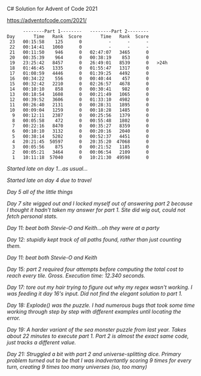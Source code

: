 C# Solution for Advent of Code 2021

https://adventofcode.com/2021/

```
      --------Part 1--------   --------Part 2--------
Day       Time   Rank  Score       Time   Rank  Score
 23   00:15:58    125      0          -      -      -
 22   00:14:41   1060      0          -      -      -
 21   00:11:50    946      0   02:47:07   3465      0
 20   00:35:39    964      0   00:38:19    853      0
 19   23:25:42   8457      0   26:49:01   8539      0	>24h
 18   01:46:45   1335      0   01:55:47   1317      0
 17   01:08:59   4446      0   01:39:25   4492      0
 16   00:34:22    556      0   00:40:44    457      0
 15   00:32:42   2210      0   02:26:57   4678      0
 14   00:10:10    858      0   00:30:41    982      0
 13   00:18:54   1608      0   00:21:49   1065      0
 12   00:39:52   3606      0   01:33:10   4982      0
 11   00:26:40   2131      0   00:28:31   1895      0
 10   00:09:04   1259      0   00:18:28   1485      0
  9   00:12:11   2387      0   00:25:56   1379      0
  8   00:05:58    472      0   00:55:48   1802      0
  7   00:22:16   8470      0   00:35:27   8359      0
  6   00:10:10   3132      0   00:20:16   2040      0
  5   00:38:14   5202      0   00:52:37   4451      0
  4   20:21:45  50597      0   20:35:20  47068      0
  3   00:05:56    875      0   00:21:52   1185      0
  2   00:05:21   3464      0   00:06:54   2109      0
  1   10:11:18  57040      0   10:21:30  49598      0
```

*Started late on day 1...as usual...*

*Started late on day 4 due to travel*

*Day 5 all of the little things*

*Day 7 site wigged out and I locked myself out of answering part 2 because I thought it hadn't taken my answer for part 1.*
*Site did wig out, could not fetch personal stats.*

*Day 11: beat both Stevie-O and Keith...oh they were at a party*

*Day 12: stupidly kept track of all paths found, rather than just counting them.*

*Day 11: beat both Stevie-O and Keith*

*Day 15: part 2 required four attempts before computing the total cost to reach every tile. Gross. Execution time: 12.340 seconds.*

*Day 17: tore out my hair trying to figure out why my regex wasn't working. I was feeding it day 16's input. Did not find the elegant solution to part 1.*

*Day 18: Explode() was the puzzle. I had numerous bugs that took some time working through step by step with different examples until locating the error.*

*Day 19: A harder variant of the sea monster puzzle from last year. Takes about 22 minutes to execute part 1. Part 2 is almost the exact same code, just tracks a different value.*

*Day 21: Struggled a bit with part 2 and universe-splitting dice. Primary problem turned out to be that I was inadvertantly scoring 9 times for every turn, creating 9 times too many universes (so, too many)*
